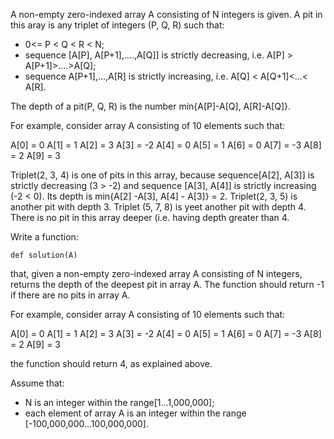 A non-empty zero-indexed array A consisting of N integers is given. A pit in this aray is any triplet of integers (P, Q, R) such that:
- 0<= P < Q < R < N;
- sequence [A[P], A[P+1],....,A[Q]] is strictly decreasing,
  i.e. A[P] > A[P+1]>....>A[Q];
- sequence A[P+1],...,A[R] is strictly increasing,
  i.e. A[Q] < A[Q+1]<...< A[R].
  
The depth of a pit(P, Q, R) is the number min{A[P]-A[Q], A[R]-A[Q]}.
  
For example, consider array A consisting of 10 elements such that:

A[0] =  0
A[1] =  1
A[2] =  3
A[3] = -2
A[4] =  0
A[5] =  1
A[6] =  0
A[7] = -3
A[8] =  2
A[9] =  3

Triplet(2, 3, 4) is one of pits in this array, because sequence[A[2], A[3]] is strictly decreasing (3 > -2) and sequence [A[3], A[4]] is strictly increasing (-2 < 0). Its depth is min{A[2] -A[3], A[4] - A[3]} = 2. Triplet(2, 3, 5) is another pit with depth 3. Triplet (5, 7, 8) is yeet another pit with depth 4. There is no pit in this array deeper (i.e. having depth greater than 4.

Write a function:

	def solution(A)
	
that, given a non-empty zero-indexed array A consisting of N integers, returns the depth of the deepest pit in array A. The function should return -1 if there are no pits in array A.

For example, consider array A consisting of 10 elements such that:

A[0] =  0
A[1] =  1
A[2] =  3
A[3] = -2
A[4] =  0
A[5] =  1
A[6] =  0
A[7] = -3
A[8] =  2
A[9] =  3

the function should return 4, as explained above.

Assume that:

  - N is an integer within the range[1...1,000,000];
  - each element of array A is an integer within the range [-100,000,000...100,000,000].
  

